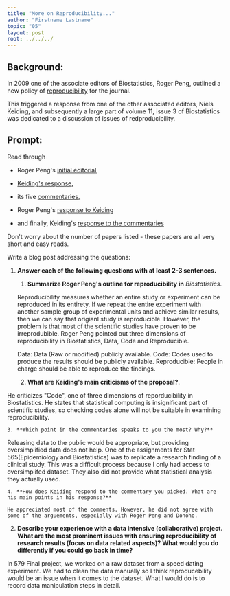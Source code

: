 ```yaml
---
title: "More on Reproducibility..."
author: "Firstname Lastname"
topic: "05"
layout: post
root: ../../../
---
```


## Background:


In 2009 one of the associate editors of Biostatistics, Roger Peng, outlined a new policy of [reproducibility](https://doi.org/10.1093/biostatistics/kxp014) for the journal. 

This triggered a response from one of the other associated editors, Niels Keiding, and subsequently a large part of volume 11, issue 3 of Biostatistics was dedicated to a discussion of issues of redproducibility. 

## Prompt:

Read through 

- Roger Peng's [initial editorial](https://doi.org/10.1093/biostatistics/kxp014), 

- [Keiding's response](https://doi.org/10.1093/biostatistics/kxq033),

- its five [commentaries](https://academic.oup.com/biostatistics/issue/11/3),  

- Roger Peng's [response to Keiding](https://doi.org/10.1093/biostatistics/kxq032)

- and finally, Keiding's [response to the commentaries](https://doi.org/10.1093/biostatistics/kxq034)

Don't worry about the number of papers listed - these papers are all very short and easy reads. 


Write a blog post addressing the questions: 

1. **Answer each of the following questions with at least 2-3 sentences.**

    1. **Summarize Roger Peng's outline for reproducibility in** *Biostatistics*. 
    
    Reproducibility measures whether an entire study or experiment can be reproduced in its entirety. If we repeat the entire experiment with another sample group of experimental units and achieve similar results, then we can say that origianl study is reproducible. However, the problem is that most of the scientific studies have proven to be irreprodubible. Roger Peng pointed out three dimensions of reproducibility in Biostatistics, Data, Code and Reproducible. 
    
    Data: Data (Raw or modified) publicly available.
    Code: Codes used to produce the results should be publicly available.
    Reproducible: People in charge should be able to reproduce the findings. 
    
    2. **What are Keiding's main criticisms of the proposal?**. 
    
 He criticizes "Code", one of three dimensions of reporducibility in Biostatistics. He states that statistical computing is insignificant part of scientific studies, so checking codes alone will not be suitable in examining reproducibility. 
    
    
    
    3. **Which point in the commentaries speaks to you the most? Why?**
    
 Releasing data to the public would be appropriate, but providing oversimplified data does not help. One of the assignments for Stat 565(Epidemiology and Biostatistics) was to replicate a research finding of a clinical study. This was a difficult process because I only had access to oversimplifed dataset. They also did not provide what statistical analysis they actually used. 
  
    4. **How does Keiding respond to the commentary you picked. What are his main points in his response?**
    
    He appreciated most of the comments. However, he did not agree with some of the arguements, especially with Roger Peng and Donoho. 
    
2. **Describe your experience with a data intensive (collaborative) project. What are the most prominent issues with ensuring reproducibility of research results (focus on data related aspects)? What would you do differently if you could go back in time?**

In 579 Final project, we worked on a raw dataset from a speed dating experiment. We had to clean the data manually so I think reproducebility would be an issue when it comes to the dataset. What I would do is to record data manipulation steps in detail. 
